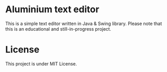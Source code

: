 
# Aluminium text editor

This is a simple text editor written in Java & Swing library. Please note that this is an educational and still-in-progress project.

# License
This project is under MIT License.
